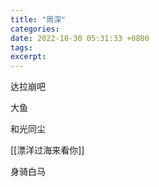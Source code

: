 ```yaml
---
title: "周深"
categories: 
date: 2022-10-30 05:31:33 +0800
tags: 
excerpt: 
---
```






达拉崩吧

大鱼

和光同尘

[[漂洋过海来看你]]

身骑白马









